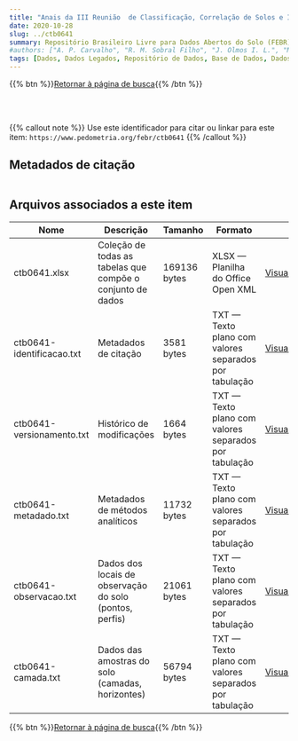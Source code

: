 ```yaml
---
title: "Anais da III Reunião  de Classificação, Correlação de Solos e Interpretação de Aptidão Agrícola"
date: 2020-10-28
slug: ../ctb0641
summary: Repositório Brasileiro Livre para Dados Abertos do Solo (FEBR) | A febre dos dados de solo no Brasil
#authors: ["A. P. Carvalho", "R. M. Sobral Filho", "J. Olmos I. L.", "M. N. Camargo", "R. Pötter", "D. Hochmüller", "J. Ker", "L. Achá Panoso", "J. B. Oliveira", "J. M. Valadares", "M. Conceição", "K. P. Wittern", "F. Barreto", "E. P. Mothci", "F. Palmieri", "T. E. Rodrigues", "J. L. Souza", "N. P. Tavares", "W. Azevedo", "W. Oliveira", "R. N. Peres", "M. A. M. Duriez", "R. A. L. Johas", "M. E. C. C. Melo", "W. S. Araújo", "J. L. Paula", "J. L. R. Souza", "P. C. Lima"]
tags: [Dados, Dados Legados, Repositório de Dados, Base de Dados, Dados Abertos]
---
```


<style>
div.alert > div {
    font-size: 0.8rem;
}
</style>

{{% btn %}}<a href="/febr/buscar/">Retornar à página de busca</a>{{% /btn %}}

<br>
<br>

{{% callout note %}}
Use este identificador para citar ou linkar para este item: `https://www.pedometria.org/febr/ctb0641`
{{% /callout %}}

## Metadados de citação

<table>
<!-- Fonte: https://gist.github.com/jfreels/6814721 -->
<script src="https://d3js.org/d3.v3.min.js" charset="utf-8"></script>
<!-- <script type='text/javascript' src='/febr/buscar/script.js'></script> -->
<script type='text/javascript'>
  d3.tsv('ctb0641-identificacao.txt',function (data) {
    var columns = ['campo', 'valor']
    tabulate(data, columns)
  })
</script>
</table>

## Arquivos associados a este item

<table style="width:100%">
  <thead>
    <tr>
      <th>Nome</th>
      <th>Descrição</th>
      <th>Tamanho</th>
      <th>Formato</th>
      <th></th>
    </tr>
  </thead>
  <tbody>
    <tr>
      <td>ctb0641.xlsx</td>
      <td>Coleção de todas as tabelas que compõe o conjunto de dados</td>
      <td>169136 bytes</td>
      <td>XLSX — Planilha do Office Open XML</td>
      <td><a href="https://cloud.utfpr.edu.br/index.php/s/Df6dhfzYJ1DDeso/download?path=%2Fctb0641&files=ctb0641.xlsx" class="btn btn-primary btn-block" role="button">Visualizar/Abrir</a></td>
    </tr>
    <tr>
      <td>ctb0641-identificacao.txt</td>
      <td>Metadados de citação</td>
      <td>3581 bytes</td>
      <td>TXT — Texto plano com valores separados por tabulação</td>
      <td><a href="https://cloud.utfpr.edu.br/index.php/s/Df6dhfzYJ1DDeso/download?path=%2Fctb0641&files=ctb0641-identificacao.txt" class="btn btn-primary btn-block" role="button">Visualizar/Abrir</a></td>
    </tr>
    <tr>
      <td>ctb0641-versionamento.txt</td>
      <td>Histórico de modificações</td>
      <td>1664 bytes</td>
      <td>TXT — Texto plano com valores separados por tabulação</td>
      <td><a href="https://cloud.utfpr.edu.br/index.php/s/Df6dhfzYJ1DDeso/download?path=%2Fctb0641&files=ctb0641-versionamento.txt" class="btn btn-primary btn-block" role="button">Visualizar/Abrir</a></td>
    </tr>
    <tr>
      <td>ctb0641-metadado.txt</td>
      <td>Metadados de métodos analíticos</td>
      <td>11732 bytes</td>
      <td>TXT — Texto plano com valores separados por tabulação</td>
      <td><a href="https://cloud.utfpr.edu.br/index.php/s/Df6dhfzYJ1DDeso/download?path=%2Fctb0641&files=ctb0641-metadado.txt" class="btn btn-primary btn-block" role="button">Visualizar/Abrir</a></td>
    </tr>
    <tr>
      <td>ctb0641-observacao.txt</td>
      <td>Dados dos locais de observação do solo (pontos, perfis)</td>
      <td>21061 bytes</td>
      <td>TXT — Texto plano com valores separados por tabulação</td>
      <td><a href="https://cloud.utfpr.edu.br/index.php/s/Df6dhfzYJ1DDeso/download?path=%2Fctb0641&files=ctb0641-observacao.txt" class="btn btn-primary btn-block" role="button">Visualizar/Abrir</a></td>
    </tr>
    <tr>
      <td>ctb0641-camada.txt</td>
      <td>Dados das amostras do solo (camadas, horizontes)</td>
      <td>56794 bytes</td>
      <td>TXT — Texto plano com valores separados por tabulação</td>
      <td><a href="https://cloud.utfpr.edu.br/index.php/s/Df6dhfzYJ1DDeso/download?path=%2Fctb0641&files=ctb0641-camada.txt" class="btn btn-primary btn-block" role="button">Visualizar/Abrir</a></td>
    </tr>
  </tbody>
</table>

{{% btn %}}<a href="/febr/buscar/">Retornar à página de busca</a>{{% /btn %}}
